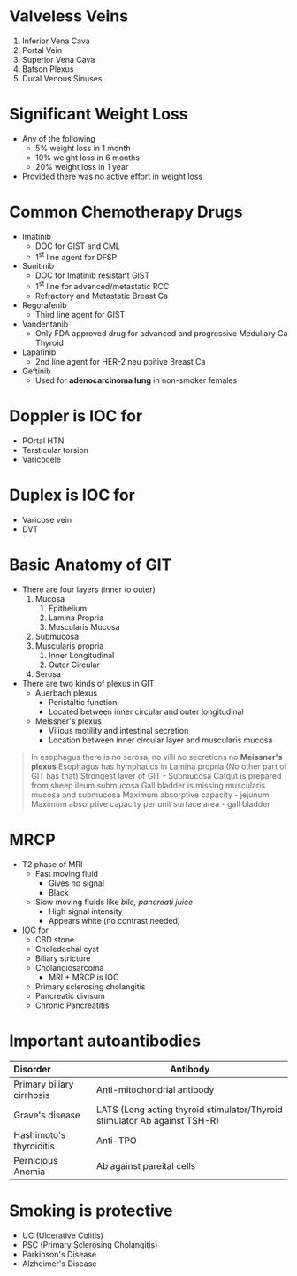 # Valveless Veins
1. Inferior Vena Cava
2. Portal Vein
3. Superior Vena Cava
4. Batson Plexus
5. Dural Venous Sinuses

# Significant Weight Loss
- Any of the following
	- 5% weight loss in 1 month
	- 10% weight loss in 6 months
	- 20% weight loss in 1 year
- Provided there was no active effort in weight loss

# Common Chemotherapy Drugs
- Imatinib
	- DOC for GIST and CML
	- 1<sup>st</sup> line agent for DFSP
- Sunitinib
	- DOC for Imatinib resistant GIST
	- 1<sup>st</sup> line for advanced/metastatic RCC
	- Refractory and Metastatic Breast Ca
- Regorafenib
	- Third line agent for GIST
- Vandentanib
	- Only FDA approved drug for advanced and progressive Medullary Ca Thyroid
- Lapatinib
	- 2nd line agent for HER-2 neu poitive Breast Ca
- Geftinib
	- Used for **adenocarcinoma lung** in non-smoker females

# Doppler is IOC for
- POrtal HTN
- Tersticular torsion
- Varicocele

# Duplex is IOC for
- Varicose vein
- DVT

# Basic Anatomy of GIT
- There are four layers (inner to outer)
	1. Mucosa 
		1. Epithelium
		2. Lamina Propria
		3. Muscularis Mucosa
	2. Submucosa
	3. Muscularis propria
		1. Inner Longitudinal
		2. Outer Circular
	4. Serosa
- There are two kinds of plexus in GIT
	- Auerbach plexus
		- Peristaltic function
		- Located between inner circular and outer longitudinal
	- Meissner's plexus
		- Vilious motility and intestinal secretion
		- Location between inner circular layer and muscularis mucosa
> In esophagus there is no serosa, no villi no secretions no **Meissner's plexus**
> Esophagus has hymphatics in Lamina propria (No other part of GIT has that) 
> Strongest layer of GIT - Submucosa
> Catgut is prepared from sheep ileum submucosa
> Gall bladder is missing muscularis mucosa and submucosa
> Maximum absorptive capacity - jejunum
> Maximum absorptive capacity per unit surface area - gall bladder

# MRCP
- T2 phase of MRI
	- Fast moving fluid
		- Gives no signal
		- Black
	- Slow moving fluids like _bile, pancreati juice_
		- High signal intensity
		- Appears white (no contrast needed)
- IOC for
	- CBD stone
	- Choledochal cyst
	- Biliary stricture
	- Cholangiosarcoma
		- MRI + MRCP is IOC
	- Primary sclerosing cholangitis
	- Pancreatic divisum
	- Chronic Pancreatitis
# Important autoantibodies

| Disorder                  | Antibody                                                                  |
| :------------------------ | ------------------------------------------------------------------------- |
| Primary biliary cirrhosis | Anti-mitochondrial antibody                                               |
| Grave's disease           | LATS (Long acting thyroid stimulator/Thyroid stimulator Ab against TSH-R) |
| Hashimoto's thyroiditis   | Anti-TPO                                                                  |
| Pernicious Anemia         | Ab against pareital cells                                                 |

# Smoking is protective
- UC (Ulcerative Colitis)
- PSC (Primary Sclerosing Cholangitis)
- Parkinson's Disease
- Alzheimer's Disease